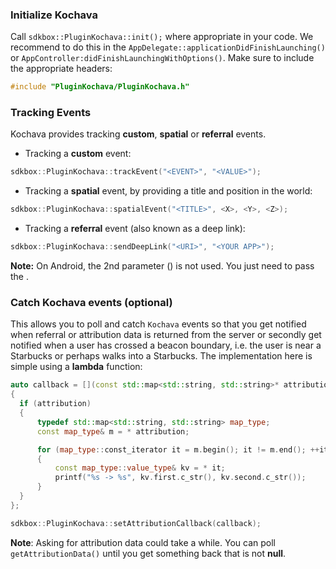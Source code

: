 ### Initialize Kochava
Call `sdkbox::PluginKochava::init();` where appropriate in your code. We recommend
to do this in the `AppDelegate::applicationDidFinishLaunching()` or `AppController:didFinishLaunchingWithOptions()`. Make sure to include the
appropriate headers:
```cpp
#include "PluginKochava/PluginKochava.h"
```

### Tracking Events
Kochava provides tracking __custom__, __spatial__ or __referral__ events.

* Tracking a __custom__ event:
```cpp
sdkbox::PluginKochava::trackEvent("<EVENT>", "<VALUE>");
```

* Tracking a __spatial__ event, by providing a title and position in the world:
```cpp
sdkbox::PluginKochava::spatialEvent("<TITLE>", <X>, <Y>, <Z>);
```

* Tracking a __referral__ event (also known as a deep link):
```cpp
sdkbox::PluginKochava::sendDeepLink("<URI>", "<YOUR APP>");
```
__Note:__ On Android, the 2nd parameter (__<YOUR APP>__) is not used. You just
need to pass the __<URI>__.

### Catch Kochava events (optional)
This allows you to poll and catch `Kochava` events so that you get notified when
referral or attribution data is returned from the server or secondly get notified
when a user has crossed a beacon boundary, i.e. the user is near a Starbucks or
perhaps walks into a Starbucks. The implementation here is simple using a __lambda__ function:

```cpp
auto callback = [](const std::map<std::string, std::string>* attribution)
{
  if (attribution)
  {
      typedef std::map<std::string, std::string> map_type;
      const map_type& m = * attribution;

      for (map_type::const_iterator it = m.begin(); it != m.end(); ++it)
      {
          const map_type::value_type& kv = * it;
          printf("%s -> %s", kv.first.c_str(), kv.second.c_str());
      }
  }
};

sdkbox::PluginKochava::setAttributionCallback(callback);
```
 __Note__: Asking for attribution data could take a while. You can  poll
 `getAttributionData()` until you get something back that is not **null**.
